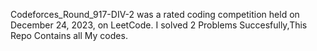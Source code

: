 Codeforces_Round_917-DIV-2 was a rated coding competition held on December 24, 2023, on LeetCode. I solved 2 Problems Succesfully,This Repo Contains all My codes.
